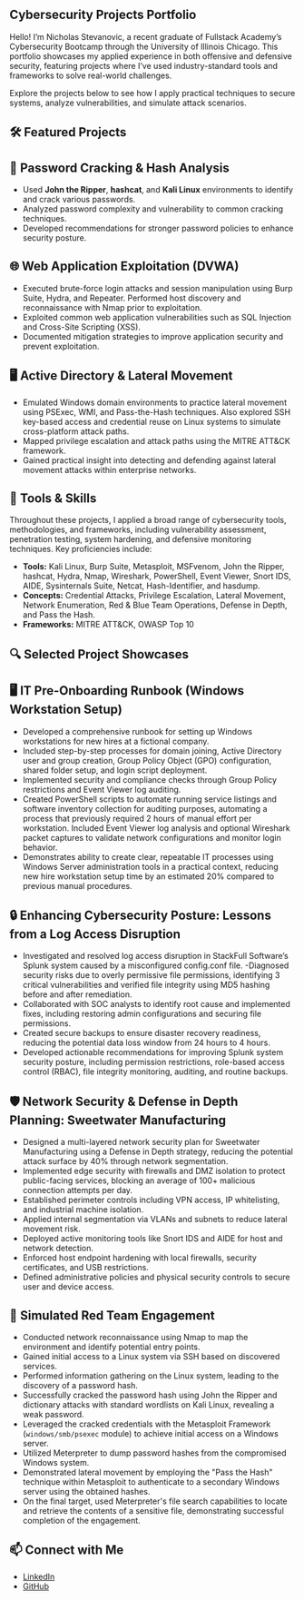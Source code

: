## Cybersecurity Projects Portfolio

Hello! I’m Nicholas Stevanovic, a recent graduate of Fullstack Academy’s Cybersecurity Bootcamp through the University of Illinois Chicago. This portfolio showcases my applied experience in both offensive and defensive security, featuring projects where I’ve used industry-standard tools and frameworks to solve real-world challenges.

Explore the projects below to see how I apply practical techniques to secure systems, analyze vulnerabilities, and simulate attack scenarios.

## 🛠️ Featured Projects


## 🔐 Password Cracking & Hash Analysis

 - Used **John the Ripper**, **hashcat**, and **Kali Linux** environments to identify and crack various passwords.
 - Analyzed password complexity and vulnerability to common cracking techniques.
 - Developed recommendations for stronger password policies to enhance security posture.

## 🌐 Web Application Exploitation (DVWA)

 - Executed brute-force login attacks and session manipulation using Burp Suite, Hydra, and Repeater. Performed host discovery and reconnaissance with Nmap prior to exploitation.
 - Exploited common web application vulnerabilities such as SQL Injection and Cross-Site Scripting (XSS).
 - Documented mitigation strategies to improve application security and prevent exploitation.

## 🖥️ Active Directory & Lateral Movement

 - Emulated Windows domain environments to practice lateral movement using PSExec, WMI, and Pass-the-Hash techniques. Also explored SSH key-based access and credential reuse on Linux systems to simulate cross-platform attack paths.
 - Mapped privilege escalation and attack paths using the MITRE ATT&CK framework.
 - Gained practical insight into detecting and defending against lateral movement attacks within enterprise networks.


## 🧰 Tools & Skills

Throughout these projects, I applied a broad range of cybersecurity tools, methodologies, and frameworks, including vulnerability assessment, penetration testing, system hardening, and defensive monitoring techniques. Key proficiencies include:

- **Tools:** Kali Linux, Burp Suite, Metasploit, MSFvenom, John the Ripper, hashcat, Hydra, Nmap, Wireshark, PowerShell, Event Viewer, Snort IDS, AIDE, Sysinternals Suite, Netcat, Hash-Identifier, and hasdump.  
- **Concepts:** Credential Attacks, Privilege Escalation, Lateral Movement, Network Enumeration, Red & Blue Team Operations, Defense in Depth, and Pass the Hash.  
- **Frameworks:** MITRE ATT&CK, OWASP Top 10




## 🔍 Selected Project Showcases

## 🖥️ IT Pre-Onboarding Runbook (Windows Workstation Setup)

- Developed a comprehensive runbook for setting up Windows workstations for new hires at a fictional company.
- Included step-by-step processes for domain joining, Active Directory user and group creation, Group Policy Object (GPO) configuration, shared folder setup, and login script deployment.
- Implemented security and compliance checks through Group Policy restrictions and Event Viewer log auditing.
- Created PowerShell scripts to automate running service listings and software inventory collection for auditing purposes, automating a process that previously required 2 hours of manual effort per workstation. Included Event Viewer log analysis and optional Wireshark packet captures to validate network configurations and monitor login behavior.
- Demonstrates ability to create clear, repeatable IT processes using Windows Server administration tools in a practical context, reducing new hire workstation setup time by an estimated 20% compared to previous manual procedures.


## 🔒 Enhancing Cybersecurity Posture: Lessons from a Log Access Disruption

- Investigated and resolved log access disruption in StackFull Software’s Splunk system caused by a misconfigured config.conf file.
-Diagnosed security risks due to overly permissive file permissions, identifying 3 critical vulnerabilities and verified file integrity using MD5 hashing before and after remediation.
- Collaborated with SOC analysts to identify root cause and implemented fixes, including restoring admin configurations and securing file permissions.
- Created secure backups to ensure disaster recovery readiness, reducing the potential data loss window from 24 hours to 4 hours.
- Developed actionable recommendations for improving Splunk system security posture, including permission restrictions, role-based access control (RBAC), file integrity
  monitoring, auditing, and routine backups.


## 🛡️ Network Security & Defense in Depth Planning: Sweetwater Manufacturing

- Designed a multi-layered network security plan for Sweetwater Manufacturing using a Defense in Depth strategy, reducing the potential attack surface by 40% through network segmentation.
- Implemented edge security with firewalls and DMZ isolation to protect public-facing services, blocking an average of 100+ malicious connection attempts per day.
- Established perimeter controls including VPN access, IP whitelisting, and industrial machine isolation.
- Applied internal segmentation via VLANs and subnets to reduce lateral movement risk.
- Deployed active monitoring tools like Snort IDS and AIDE for host and network detection.
- Enforced host endpoint hardening with local firewalls, security certificates, and USB restrictions.
- Defined administrative policies and physical security controls to secure user and device access.


## 🎯 Simulated Red Team Engagement

- Conducted network reconnaissance using Nmap to map the environment and identify potential entry points.
- Gained initial access to a Linux system via SSH based on discovered services.
- Performed information gathering on the Linux system, leading to the discovery of a password hash.
- Successfully cracked the password hash using John the Ripper and dictionary attacks with standard wordlists on Kali Linux, revealing a weak password.
- Leveraged the cracked credentials with the Metasploit Framework (`windows/smb/psexec` module) to achieve initial access on a Windows server.
- Utilized Meterpreter to dump password hashes from the compromised Windows system.
- Demonstrated lateral movement by employing the "Pass the Hash" technique within Metasploit to authenticate to a secondary Windows server using the obtained hashes.
- On the final target, used Meterpreter's file search capabilities to locate and retrieve the contents of a sensitive file, demonstrating successful completion of the engagement.





## 📫 Connect with Me
- [LinkedIn](https://linkedin.com/in/nicholas-stevanovic-6383561a0)
- [GitHub](https://github.com/nmstevanovic)
